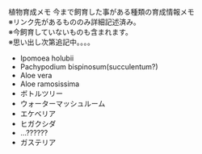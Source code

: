 ---
---

植物育成メモ
今まで飼育した事がある種類の育成情報メモ  
※リンク先があるもののみ詳細記述済み。  
※今飼育していないものも含まれます。  
※思い出し次第追記中。。。。

* Ipomoea holubii
* Pachypodium bispinosum(succulentum?)
* Aloe vera
* Aloe ramosissima
* ボトルツリー
* ウォーターマッシュルーム
* エケベリア
* ヒガクシダ
* ...??????
* ガステリア
